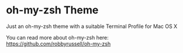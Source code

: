 oh-my-zsh Theme
=======

Just an oh-my-zsh theme with a suitable Terminal Profile for Mac OS X

You can read more about oh-my-zsh here: https://github.com/robbyrussell/oh-my-zsh
